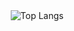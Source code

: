 <div style="text-align: center;">
  <img src="https://github-readme-stats.vercel.app/api/top-langs/?username=dedousi&layout=donut-vertical" alt="Top Langs">
</div>
